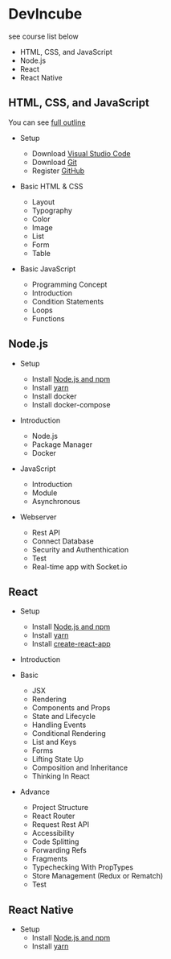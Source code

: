 # DevIncube

see course list below

- HTML, CSS, and JavaScript
- Node.js
- React
- React Native

## HTML, CSS, and JavaScript

You can see [full outline](outlines/html-css-js.md)

- Setup
  - Download [Visual Studio Code](https://code.visualstudio.com/Download)
  - Download [Git](https://git-scm.com/downloads)
  - Register [GitHub](https://github.com/)

- Basic HTML & CSS
  - Layout
  - Typography
  - Color
  - Image
  - List
  - Form
  - Table

- Basic JavaScript
  - Programming Concept
  - Introduction
  - Condition Statements
  - Loops
  - Functions

## Node.js

- Setup
  - Install [Node.js and npm](https://nodejs.org/en/download/package-manager/)
  - Install [yarn](https://yarnpkg.com/lang/en/)
  - Install docker
  - Install docker-compose

- Introduction
  - Node.js
  - Package Manager
  - Docker

- JavaScript
  - Introduction
  - Module
  - Asynchronous

- Webserver
  - Rest API
  - Connect Database
  - Security and Authenthication
  - Test
  - Real-time app with Socket.io

## React

- Setup
  - Install [Node.js and npm](https://nodejs.org/en/download/package-manager/)
  - Install [yarn](https://yarnpkg.com/lang/en/)
  - Install [create-react-app](https://github.com/facebook/create-react-app)

- Introduction

- Basic
  - JSX
  - Rendering
  - Components and Props
  - State and Lifecycle
  - Handling Events
  - Conditional Rendering
  - List and Keys
  - Forms
  - Lifting State Up
  - Composition and Inheritance
  - Thinking In React

- Advance
  - Project Structure
  - React Router
  - Request Rest API
  - Accessibility
  - Code Splitting
  - Forwarding Refs
  - Fragments
  - Typechecking With PropTypes
  - Store Management (Redux or Rematch)
  - Test

## React Native

- Setup
  - Install [Node.js and npm](https://nodejs.org/en/download/package-manager/)
  - Install [yarn](https://yarnpkg.com/lang/en/)
